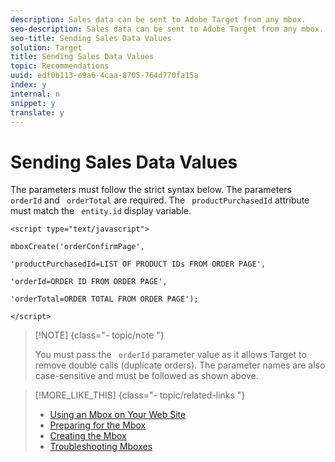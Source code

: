 ```yaml
---
description: Sales data can be sent to Adobe Target from any mbox.
seo-description: Sales data can be sent to Adobe Target from any mbox.
seo-title: Sending Sales Data Values
solution: Target
title: Sending Sales Data Values
topic: Recommendations
uuid: edf0b113-e9a6-4caa-8705-764d770fa15a
index: y
internal: n
snippet: y
translate: y
---
```


# Sending Sales Data Values

The parameters must follow the strict syntax below. The parameters ` orderId` and ` orderTotal` are required. The ` productPurchasedId` attribute must match the ` entity.id` display variable. 


```
<script type="text/javascript"> 
 
mboxCreate('orderConfirmPage', 
 
'productPurchasedId=LIST OF PRODUCT IDs FROM ORDER PAGE', 
 
'orderId=ORDER ID FROM ORDER PAGE', 
 
'orderTotal=ORDER TOTAL FROM ORDER PAGE'); 
 
</script>
```



>[!NOTE] {class="- topic/note "}
>
>You must pass the ` orderId` parameter value as it allows Target to remove double calls (duplicate orders). The parameter names are also case-sensitive and must be followed as shown above. 


>[!MORE_LIKE_THIS] {class="- topic/related-links "}
>
>* [ Using an Mbox on Your Web Site ](t_Using_an_Mbox_on_Your_Web_Site.md#task_0A087749BA75438D988726255BF097BB)
>* [ Preparing for the Mbox ](c_Preparing_for_the_Mbox.md#concept_459B7584184A4C1C9AF183EF9203C52B)
>* [ Creating the Mbox ](t_Creating_the_Mbox.md#task_A1D1A81FCFF046D2A2DF21814C05DA7D)
>* [ Troubleshooting Mboxes ](c_Troubleshooting_Mboxes.md#concept_395D034879F7428D9FF58E28068BAA70)
